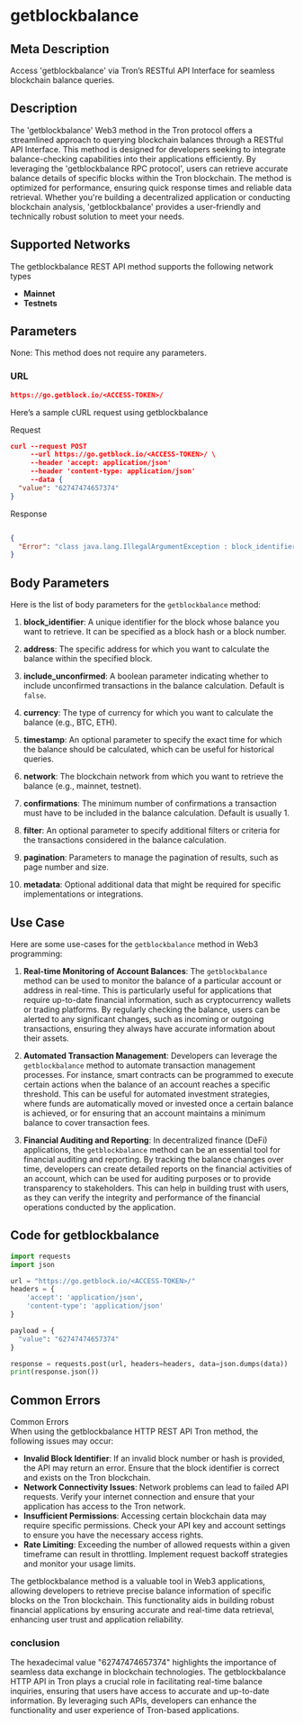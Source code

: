 # getblockbalance


## Meta Description
Access 'getblockbalance' via Tron’s RESTful API Interface for seamless blockchain balance queries.

## Description
The 'getblockbalance' Web3 method in the Tron protocol offers a streamlined approach to querying blockchain balances through a RESTful API Interface. This method is designed for developers seeking to integrate balance-checking capabilities into their applications efficiently. By leveraging the 'getblockbalance RPC protocol', users can retrieve accurate balance details of specific blocks within the Tron blockchain. The method is optimized for performance, ensuring quick response times and reliable data retrieval. Whether you're building a decentralized application or conducting blockchain analysis, 'getblockbalance' provides a user-friendly and technically robust solution to meet your needs.

## Supported Networks
The getblockbalance REST API method supports the following network types
- **Mainnet**
- **Testnets**

## Parameters

None: This method does not require any parameters.

### URL
```json
https://go.getblock.io/<ACCESS-TOKEN>/
```
Here’s a sample cURL request using getblockbalance

Request
```json
curl --request POST 
     --url https://go.getblock.io/<ACCESS-TOKEN>/ \
     --header 'accept: application/json' 
     --header 'content-type: application/json' 
     --data {
  "value": "62747474657374"
}
```

Response
```json

{
  "Error": "class java.lang.IllegalArgumentException : block_identifier hash length not equals 32"
}
```
## Body Parameters

Here is the list of body parameters for the `getblockbalance` method:

1. **block_identifier**: A unique identifier for the block whose balance you want to retrieve. It can be specified as a block hash or a block number.

2. **address**: The specific address for which you want to calculate the balance within the specified block.

3. **include_unconfirmed**: A boolean parameter indicating whether to include unconfirmed transactions in the balance calculation. Default is `false`.

4. **currency**: The type of currency for which you want to calculate the balance (e.g., BTC, ETH).

5. **timestamp**: An optional parameter to specify the exact time for which the balance should be calculated, which can be useful for historical queries.

6. **network**: The blockchain network from which you want to retrieve the balance (e.g., mainnet, testnet).

7. **confirmations**: The minimum number of confirmations a transaction must have to be included in the balance calculation. Default is usually 1.

8. **filter**: An optional parameter to specify additional filters or criteria for the transactions considered in the balance calculation.

9. **pagination**: Parameters to manage the pagination of results, such as page number and size.

10. **metadata**: Optional additional data that might be required for specific implementations or integrations.

## Use Case

Here are some use-cases for the `getblockbalance` method in Web3 programming:

1. **Real-time Monitoring of Account Balances**: The `getblockbalance` method can be used to monitor the balance of a particular account or address in real-time. This is particularly useful for applications that require up-to-date financial information, such as cryptocurrency wallets or trading platforms. By regularly checking the balance, users can be alerted to any significant changes, such as incoming or outgoing transactions, ensuring they always have accurate information about their assets.

2. **Automated Transaction Management**: Developers can leverage the `getblockbalance` method to automate transaction management processes. For instance, smart contracts can be programmed to execute certain actions when the balance of an account reaches a specific threshold. This can be useful for automated investment strategies, where funds are automatically moved or invested once a certain balance is achieved, or for ensuring that an account maintains a minimum balance to cover transaction fees.

3. **Financial Auditing and Reporting**: In decentralized finance (DeFi) applications, the `getblockbalance` method can be an essential tool for financial auditing and reporting. By tracking the balance changes over time, developers can create detailed reports on the financial activities of an account, which can be used for auditing purposes or to provide transparency to stakeholders. This can help in building trust with users, as they can verify the integrity and performance of the financial operations conducted by the application.

## Code for getblockbalance


```python
import requests
import json

url = "https://go.getblock.io/<ACCESS-TOKEN>/"
headers = {
    'accept': 'application/json',
    'content-type': 'application/json'
}

payload = {
  "value": "62747474657374"
}

response = requests.post(url, headers=headers, data=json.dumps(data))
print(response.json())
```
## Common Errors

Common Errors  
When using the getblockbalance HTTP REST API Tron method, the following issues may occur:  
- **Invalid Block Identifier**: If an invalid block number or hash is provided, the API may return an error. Ensure that the block identifier is correct and exists on the Tron blockchain.  
- **Network Connectivity Issues**: Network problems can lead to failed API requests. Verify your internet connection and ensure that your application has access to the Tron network.  
- **Insufficient Permissions**: Accessing certain blockchain data may require specific permissions. Check your API key and account settings to ensure you have the necessary access rights.  
- **Rate Limiting**: Exceeding the number of allowed requests within a given timeframe can result in throttling. Implement request backoff strategies and monitor your usage limits.

The getblockbalance method is a valuable tool in Web3 applications, allowing developers to retrieve precise balance information of specific blocks on the Tron blockchain. This functionality aids in building robust financial applications by ensuring accurate and real-time data retrieval, enhancing user trust and application reliability.

### conclusion

The hexadecimal value "62747474657374" highlights the importance of seamless data exchange in blockchain technologies. The getblockbalance HTTP API in Tron plays a crucial role in facilitating real-time balance inquiries, ensuring that users have access to accurate and up-to-date information. By leveraging such APIs, developers can enhance the functionality and user experience of Tron-based applications.
